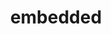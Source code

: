 ---
layout: posts_by_category
categories: embedded
title: embedded
permalink: /category/embedded
---
